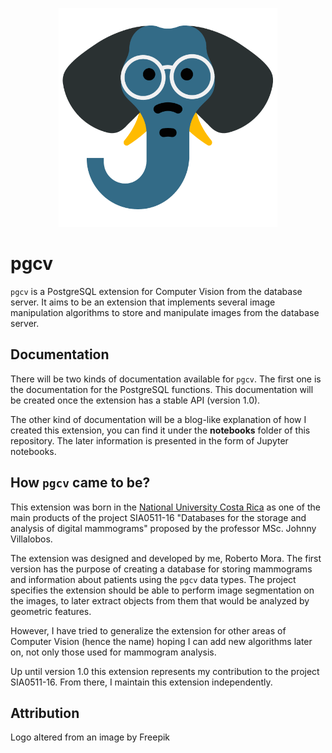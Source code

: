 <p align="center">
  <img src="https://raw.githubusercontent.com/romogo17/pgcv/master/pgcv_logo.png" width="350">
</p>

# pgcv
`pgcv` is a PostgreSQL extension for Computer Vision from the database server. It aims to be an extension that implements several image manipulation algorithms to store and manipulate images from the database server.

## Documentation
There will be two kinds of documentation available for `pgcv`. The first one is the documentation for the PostgreSQL functions. This documentation will be created once the extension has a stable API (version 1.0).

The other kind of documentation will be a blog-like explanation of how I created this extension, you can find it under the **notebooks** folder of this repository. The later information is presented in the form of Jupyter notebooks.

## How `pgcv` came to be?
This extension was born in the [National University Costa Rica](https://www.una.ac.cr/) as one of the main products of the project SIA0511-16 "Databases for the storage and analysis of digital mammograms" proposed by the professor MSc. Johnny Villalobos.

The extension was designed and developed by me, Roberto Mora. The first version has the purpose of creating a database for storing mammograms and information about patients using the `pgcv` data types. The project specifies the extension should be able to perform image segmentation on the images, to later extract objects from them that would be analyzed by geometric features.

However, I have tried to generalize the extension for other areas of Computer Vision (hence the name) hoping I can add new algorithms later on, not only those used for mammogram analysis.

Up until version 1.0 this extension represents my contribution to the project SIA0511-16. From there, I maintain this extension independently.

## Attribution

Logo altered from an image by Freepik
